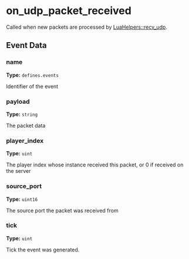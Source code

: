 # on_udp_packet_received

Called when new packets are processed by [LuaHelpers::recv_udp](runtime:LuaHelpers::recv_udp).

## Event Data

### name

**Type:** `defines.events`

Identifier of the event

### payload

**Type:** `string`

The packet data

### player_index

**Type:** `uint`

The player index whose instance received this packet, or 0 if received on the server

### source_port

**Type:** `uint16`

The source port the packet was received from

### tick

**Type:** `uint`

Tick the event was generated.

